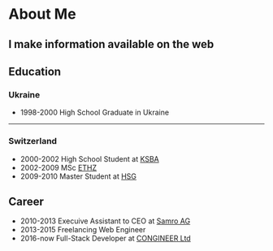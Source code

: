 # About Me

<!-- .slide: data-background="#ff0000" -->

## I make information available on the web

<!-- .element: class="fragment" -->

<!-- NEXT-V -->

## Education

### Ukraine<!-- .element: class="fragment" style="text-align: left" -->

- 1998-2000 High School Graduate in Ukraine <!-- .element: class="fragment" -->

---

### Switzerland <!-- .element: class="fragment" style="text-align: left"-->

- 2000-2002 High School Student at <!-- .element: class="fragment" --> [KSBA](https://www.kanti-baden.ch/) <!-- .element: target="_blank" -->
- 2002-2009 MSc <!-- .element: class="fragment" --> [ETHZ](https://ethz.ch/en.html) <!-- .element: target="_blank" -->
- 2009-2010 Master Student at <!-- .element: class="fragment" --> [HSG](https://www.unisg.ch/en/) <!-- .element: target="_blank" -->

<!-- NEXT-V -->

## Career

- 2010-2013 Execuive Assistant to CEO at <!-- .element: class="fragment" --> [Samro AG](https://www.samro.ch/) <!-- .element: target="_blank" -->
- 2013-2015 Freelancing Web Engineer <!-- .element: class="fragment" -->
- 2016-now Full-Stack Developer at <!-- .element: class="fragment" --> [CONGINEER Ltd](https://congineer.com/) <!-- .element: target="_blank" -->
